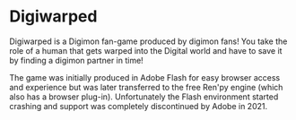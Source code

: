 # Digiwarped

Digiwarped is a Digimon fan-game produced by digimon fans! You take the role of a human that gets warped into the Digital world and have to save it by finding a digimon partner in time!

The game was initially produced in Adobe Flash for easy browser access and experience but was later transferred to the free Ren'py engine (which also has a browser plug-in). Unfortunately the Flash environment started crashing and support was completely discontinued by Adobe in 2021.
